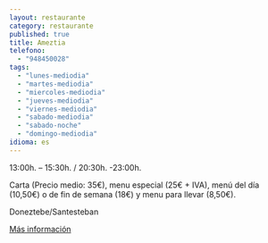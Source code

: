 ```yaml
---
layout: restaurante
category: restaurante
published: true
title: Ameztia
telefono: 
  - "948450028"
tags: 
  - "lunes-mediodia"
  - "martes-mediodia"
  - "miercoles-mediodia"
  - "jueves-mediodia"
  - "viernes-mediodia"
  - "sabado-mediodia"
  - "sabado-noche"
  - "domingo-mediodia"
idioma: es
---
```


13:00h. – 15:30h. / 20:30h. -23:00h.

Carta (Precio medio: 35€), menu especial (25€ + IVA), menú del día (10,50€) o de fin de semana (18€) y menu para llevar (8,50€).

Doneztebe/Santesteban

[Más información](http://www.consorciobertiz.org/consorcio/dondecomer/restaurantes/doneztebesantesteban/restaurante-ameztia.html)